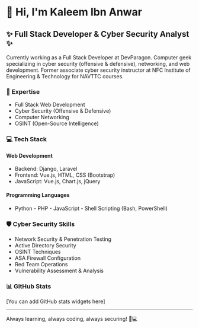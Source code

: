 # 👋 Hi, I'm Kaleem Ibn Anwar

## ✨ Full Stack Developer & Cyber Security Analyst ✨

Currently working as a Full Stack Developer at DevParagon. Computer geek specializing in cyber security (offensive & defensive), networking, and web development. Former associate cyber security instructor at NFC Institute of Engineering & Technology for NAVTTC courses.

### 🚀 Expertise

- Full Stack Web Development
- Cyber Security (Offensive & Defensive)
- Computer Networking
- OSINT (Open-Source Intelligence)

### 💻 Tech Stack

#### Web Development
- Backend: Django, Laravel
- Frontend: Vue.js, HTML, CSS (Bootstrap)
- JavaScript: Vue.js, Chart.js, jQuery

#### Programming Languages
- Python - PHP - JavaScript - Shell Scripting (Bash, PowerShell)

### 🛡️ Cyber Security Skills

- Network Security & Penetration Testing
- Active Directory Security
- OSINT Techniques
- ASA Firewall Configuration
- Red Team Operations
- Vulnerability Assessment & Analysis


### 📊 GitHub Stats

[You can add GitHub stats widgets here]

---

Always learning, always coding, always securing! 🔐💻
